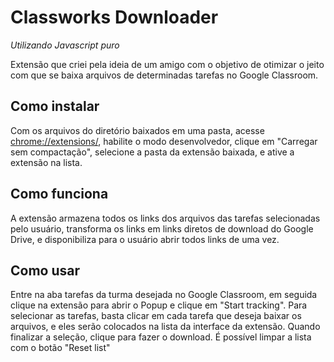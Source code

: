 # Classworks Downloader
*Utilizando Javascript puro*

Extensão que criei pela ideia de um amigo com o objetivo de otimizar o jeito com que se baixa arquivos de determinadas tarefas no Google Classroom.

## Como instalar

Com os arquivos do diretório baixados em uma pasta, acesse [chrome://extensions/](chrome://extensions/), habilite o modo desenvolvedor, clique em "Carregar sem compactação", selecione a pasta da extensão baixada, e ative a extensão na lista.

## Como funciona

A extensão armazena todos os links dos arquivos das tarefas selecionadas pelo usuário, transforma os links em links diretos de download do Google Drive, e disponibiliza para o usuário abrir todos links de uma vez.

## Como usar

Entre na aba tarefas da turma desejada no Google Classroom, em seguida clique na extensão para abrir o Popup e clique em "Start tracking".
Para selecionar as tarefas, basta clicar em cada tarefa que deseja baixar os arquivos, e eles serão colocados na lista da interface da extensão.
Quando finalizar a seleção, clique para fazer o download.
É possível limpar a lista com o botão "Reset list"

